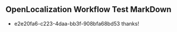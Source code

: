 ## OpenLocalization Workflow Test MarkDown
* e2e20fa6-c223-4daa-bb3f-908bfa68bd53 thanks!

<!--HONumber=Aug16_HO1-->


